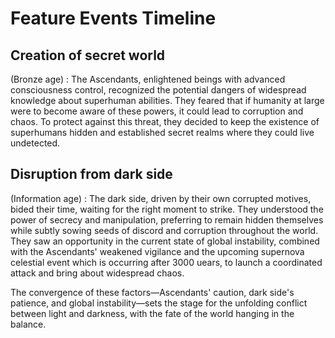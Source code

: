 # Feature Events Timeline

## Creation of secret world

(Bronze age) : The Ascendants, enlightened beings with advanced consciousness control, recognized the potential dangers of widespread knowledge about superhuman abilities. They feared that if humanity at large were to become aware of these powers, it could lead to corruption and chaos. To protect against this threat, they decided to keep the existence of superhumans hidden and established secret realms where they could live undetected.


## Disruption from dark side
(Information age) : The dark side, driven by their own corrupted motives, bided their time, waiting for the right moment to strike. They understood the power of secrecy and manipulation, preferring to remain hidden themselves while subtly sowing seeds of discord and corruption throughout the world. They saw an opportunity in the current state of global instability, combined with the Ascendants' weakened vigilance and the upcoming supernova celestial event which is occurring after 3000 uears, to launch a coordinated attack and bring about widespread chaos.

The convergence of these factors—Ascendants' caution, dark side's patience, and global instability—sets the stage for the unfolding conflict between light and darkness, with the fate of the world hanging in the balance.
